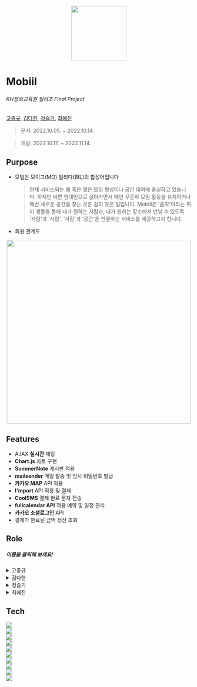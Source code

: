<p align="center"><img src="https://user-images.githubusercontent.com/110793386/199872240-a703eb91-b9ef-45d4-958e-7250dd120969.jpg" width = '150px'></p>

 
#  Mobiil  

###### _KH정보교육원 빌려조 Final Project_            
[고종규](https://github.com/JongGyuGo), [김다현](https://github.com/hhdk0), [정슬기](https://github.com/seulki1211), [최혜진](https://github.com/Choehyejin)

  > 문서: 2022.10.05. ~ 2022.10.14.
  
  > 개발: 2022.10.17. ~ 2022.11.14.

 


## Purpose 
- 모빌은 모이고(MO) 빌리다(BIL)의 합성어입니다
    > 현재 서비스되는 웹 혹은 앱은 모임 형성이나 공간 대여에 충실하고 있습니다. 하지만 바쁜 현대인으로 살아가면서 매번 꾸준히 모임 활동을 유지하거나 매번 새로운 공간을 찾는 것은 쉽지 않은 일입니다. 
    > Mobiil은 '음악'이라는 취미 생활을 통해 내가 원하는 사람과, 내가 원하는 장소에서 만날 수 있도록 '사람'과 '사람', '사람'과 '공간'을 연결하는 서비스를 제공하고자 합니다.
- 회원 관계도
<p align="center"><img src="https://user-images.githubusercontent.com/110793386/200467714-f2250002-576a-472a-82c9-fb66631c3a23.png" width = '500px'></p>



## Features
* AJAX **실시간** 채팅
* **Chart.js** 차트 구현
* **SummerNote** 게시판 적용
* **mailsender**  메일 발송 및 임시 비밀번호 발급
* **카카오 MAP** API 적용
* **I'mport** API 적용 및 결제
* **CoolSMS** 결제 완료 문자 전송
* **fullcalendar API** 적용 예약 및 일정 관리
* **카카오 소셜로그인** API 
* 결제가 완료된 금액 정산 조회

## Role 
##### 이름을 클릭해 보세요!


<details>
<summary>고종규</summary>
<div markdown="1">
<br>
<br>
   
* <b>예약 일정 확인</b>
   
https://user-images.githubusercontent.com/109054053/202122427-f0d51ef0-390e-4669-b3a3-29743d5748c8.mp4
	
	- 해당 호스트가 등록한 공간을 예약한 예약자 정보를 불러와서 예약한 일자에 보여준다.
	
<br>

* <b>기간별 판매 금액 확인</b>

https://user-images.githubusercontent.com/109054053/202375613-b0420b3d-9cba-4c70-82cc-297c046c30b2.mp4

	- 조회하고싶은 기간을 선택하게되면 예약 리스트를 보여주고, 그 기간내의 총 판매금액을 보여준다.
	
	<!-- 정산 확인 총 금액  -->
	  <select id="priceSumByHostemail" resultType="_int">
	  	SELECT SUM((REV_END-REV_START)*PRICE) AS PRICE
	  	FROM RESERVATION_TBL
	  	WHERE RESERV_DATE BETWEEN  #{date1} AND #{date2} AND HOST_EMAIL = #{hostEmail}
	  </select>
<br>
	
* <b>월별 데이터 현황</b>

https://user-images.githubusercontent.com/109054053/202375412-e5092ff5-d5db-45c4-811f-624238cb0f28.mp4

	- 해당 호스트의 월별 예약 현황, 월별 공간 갯수, 월별 판매 금액을 차트로 보여준다.
	
	/**
	 * 월별 예약 건수
	 * @param request
	 * @return
	 */
	@ResponseBody
	@RequestMapping(value="/host/drawspaceChart.kh", method = RequestMethod.GET, produces = "application/json;charset=utf-8")
	public String drawspaceChart(HttpServletRequest request) {
		Gson gson = new Gson();
		
		HttpSession session = request.getSession();
		Host host = (Host) session.getAttribute("loginHost");
		String hostEmail = host.getHostEmail();
		
		List<Reservation> result = hService.getRegervationCountByMonth(hostEmail);
		JSONObject obj = new JSONObject();
		obj.put("result", result);
		JSONArray arr = new JSONArray();
		arr.add(obj);
		return gson.toJson(arr);
	}
	
	/**
	 * 월별 공간 등록수
	 * @param request
	 * @return
	 */
	@ResponseBody
	@RequestMapping(value="/host/spaceChart.kh", method = RequestMethod.GET, produces = "application/json;charset=utf-8")
	public String drawspaceChart2(HttpServletRequest request) {
		Gson gson = new Gson();
		
		HttpSession session = request.getSession();
		Host host = (Host)session.getAttribute("loginHost");
		String hostEmail = host.getHostEmail();
		
		List<Space> result = hService.getSpaceCountByMonth(hostEmail);
		
		JSONObject obj = new JSONObject();
		obj.put("result", result);
		
		JSONArray arr = new JSONArray();
		arr.add(obj);
		
		return gson.toJson(arr);
	}
	
	/**
	 * 월별 판매금액
	 * @param request
	 * @return
	 */
	@ResponseBody
	@RequestMapping(value="/host/profitChart.kh", method = RequestMethod.GET, produces="application/json;charset=utf-8")
	public String drawProfitChart(HttpServletRequest request) {
		
		Gson gson = new Gson();
		
		HttpSession session = request.getSession();
		Host host = (Host)session.getAttribute("loginHost");
		String hostEmail = host.getHostEmail();
		
		List<Reservation> result = hService.getProfitByMonth(hostEmail);
		
		JSONObject obj = new JSONObject();
		obj.put("result", result);
		
		JSONArray arr = new JSONArray();
		arr.add(obj);
		
		return gson.toJson(arr);
	}
	
	  	 <!-- 월별 예약 건수  -->
  	 <select id="getRegervationCountByMonth" resultType="map">
 		SELECT TO_CHAR(A.RESERV_DATE, 'YYYY-MM') as RESERV_DATE, COUNT(B.RESERV_DATE) as RevCount
        FROM MONTH_TBL A
        LEFT OUTER JOIN RESERVATION_TBL B ON (TO_CHAR(A.RESERV_DATE,'YYYY-MM') = TO_CHAR( B.RESERV_DATE, 'YYYY-MM'))
        AND B.RESERV_STATUS = 'Y' AND B.HOST_EMAIL = #{hostEmail}
        GROUP BY TO_CHAR(A.RESERV_DATE, 'YYYY-MM')
        ORDER BY RESERV_DATE
  	 </select>
  	   	 
  	 <!-- 월별 공간수 -->
  	 <select id="getSpaceCountByMonth" resultType="map">
  	 	SELECT TO_CHAR(A.RESERV_DATE, 'YYYY-MM') AS RESERV_DATE, COUNT(B.SPACE_NO) as SpaCount
	    FROM MONTH_TBL A
	    LEFT OUTER JOIN SPACE_TBL B ON (TO_CHAR(A.RESERV_DATE,'YYYY-MM') = TO_CHAR(B.APPROVAL_DATE, 'YYYY-MM'))
	    AND B.SPACE_STATUS = 'Y' AND B.HOST_EMAIL = #{hostEmail}
        GROUP BY TO_CHAR(A.RESERV_DATE, 'YYYY-MM')
	    ORDER BY RESERV_DATE
  	 </select>
  	 
  	 <!-- 월별 판매금액 -->
  	 <select id="getProfitByMonth" resultType="map">
  	 	SELECT TO_CHAR(A.RESERV_DATE, 'YYYY-MM') AS RESERV_DATE, SUM(FLOOR(B.REV_END-B.REV_START)*B.PRICE) as PRICE
	    FROM MONTH_TBL A
        LEFT OUTER JOIN RESERVATION_TBL B ON (TO_CHAR(A.RESERV_DATE,'YYYY-MM') = TO_CHAR(B.RESERV_DATE, 'YYYY-MM'))
	    AND B.RESERV_STATUS = 'Y' AND B.HOST_EMAIL = #{hostEmail}
	    GROUP BY TO_CHAR(A.RESERV_DATE, 'YYYY-MM')
	    ORDER BY RESERV_DATE, 'YYYY-MM'
  	 </select>
<br>
	
* <b>기타 기능</b>
   
1. 호스트 정보 조회 및 정보 수정
2. 공간 CRUD
3. 예약 CRUD
<br>
</div>
</details>
 
<details>
<summary>김다현</summary>
<div markdown="1">
		 
<br>

 ## * 공간 리스트
		 
https://user-images.githubusercontent.com/105486016/202107815-bf216833-6fc4-48af-9ccc-1523cb30702f.mp4
		 
	    - 지역별 조회(공간 승인 날짜 내림차순 정렬), 지역+공간 이름 검색, 가격 검색
	        ,최신순 정렬, 리뷰 많은순 정렬, 찜 많은순 정렬 가능
	    - 지역/가격/검색 + 최신순,찜많은순,리뷰많은순 정렬 가능

 ## * 공간 상세페이지
		 
![상세조회](https://user-images.githubusercontent.com/105486016/202125033-1e66902c-a3bd-4969-b674-075cfbab84ad.gif)
		 
	    - 공간 이름, 공간 소개 내용, 찜 여부를 나타내는 하트, 결제를 위한 fullcalendar와 시 선택 셀렉트박스,
	        리뷰(비로그인, 개인 회원은 답글보기 버튼이 나타나지 않음), 호스트 댓글 조회
				 
 ## * 찜 기능 / 결제 및 예약
		 
https://user-images.githubusercontent.com/105486016/202107551-84bb85b3-9a3e-47ed-94f9-a61b651e7a06.mp4
		 
	    - 로그인 한 개인 회원의 이메일을 이용해 aJax로 DB에 저장된 정보를 비교하여 찜 여부를 int로 받아
	       존재하면 빨간 하트가 되고, 존재하지 않으면 빈 하트가 표시된다.
	    - 아임포트 API를 이용해 결제를 하고, 결제가 완료되면 예약 정보를 DB에 저장하여
	       예약 완료 페이지에서 정보를 확인할 수 있다.
	    - 예약이 완료 되면 coolSMS API를 이용해 문자가 전송된다. ↓
		 
 ![화면 캡처 2022-11-16 172532](https://user-images.githubusercontent.com/105486016/202127563-a6befeb9-9685-4d34-82d4-fa98a40ba57b.png)

		 
 ## * 호스트 답글
	
		 
 ![호스트댓글](https://user-images.githubusercontent.com/105486016/202091596-ef8f0b0a-57b1-4abc-b18a-5cde1b438e1b.gif)

	    - 상세 페이지에서 로그인 한 호스트의 이메일과 공간을 등록한 호스트 이메일을 비교하여
	       같은 이메일이면 답글달기 버튼이 나타나 답글을 등록할 수 있다.
	    - 답글은 수정과 삭제가 가능하며, replace 처리를 통해 개행이 가능하다.





</div>
</details>
 

<details>
<summary>정슬기</summary>
<div markdown="1">

 <details>
 <summary>  파트너</summary>
 <div markdown="1">
 
![final_partner_CRUD](https://user-images.githubusercontent.com/110793386/200469526-f8145459-5fe4-4672-a30d-f804710d8670.jpg)

    -  파트너 정보 CRUD 및 검색

https://user-images.githubusercontent.com/110793386/200464088-79b42844-ee91-4a7e-b1b2-ea8f48ba9078.mp4

<p align="center"><img src="https://user-images.githubusercontent.com/110793386/200465375-c937d8d3-b62f-4d55-9173-826f12947141.png" width = '500px'></p>


    -  파트너 승인 및 메일 발송
  
  
```java
if(!member.getMemberNick().equals(originNick)) {

  // 파트너 기존 정보 삭제
  Partner originPartner = pService.findByEmail(member.getMemberEmail());
  if(originPartner != null) {
   pService.deletePartner(originPartner.getPartnerNo());
  }
  
  // 기존 채팅방 삭제
  List<ChatRoom> cList = cService.listByMemberNick(originNick);
  for(int i = 0; i < cList.size(); i++) {
   cService.disableRoom(cList.get(i).getRoomNo());
  }
}
```
  
    - 파트너 닉네임 변경 시 기존 파트너 정보 및 채팅방 삭제
    
 </div>
 </details>

 <details>
 <summary>  Ajax 실시간 채팅</summary>
 <div markdown="1">

 
https://user-images.githubusercontent.com/110793386/199904349-0630f938-587c-4822-8f89-b0d8873f83a3.mp4

    -  기존 채팅로그 열람
    -  안읽은 메세지 카운트
    -  공간 검색 및 공유


```JS
function openChatRoom(createUser, withUser) {
	if(confirm("채팅을 시작하시겠습니까?")){
		$.ajax({
			url:"/chat/createChatRoom.kh",
			tyep: "get",
			data: {createUser: createUser,
					withUser:withUser},
			success:
				function(data) {
					if(data == "already"){
						alert("이미 생성된 채팅방입니다");
						window.open('/chat/chatWindow.kh?memberNick='+createUser+'', 'window', 'width=500, height=700, menubar=no, status=no, toolbar=no');
					}else if(data == "success"){
						alert("채팅이 시작됩니다.");
						window.open('/chat/chatWindow.kh?memberNick='+createUser+'', 'window', 'width=500, height=700, menubar=no, status=no, toolbar=no');
					}else if(data == "needRegist"){
						alert("파트너만 서비스 이용이 가능합니다");
					}else if(data == "needApproval"){
						alert("파트너 승인이 필요합니다")
					}else{
						alert("채팅방 생성 실패")
					}
				},
			error:
				function() {
					alert("에러")
				},
		})
	}
 ```


    -  채팅방 중복 생성 방지, 회원별 채팅 권한 제한
    
    

 
 

https://user-images.githubusercontent.com/110793386/199905369-77bbc08e-ec8f-443b-a3d0-532ca2370de7.mp4


![image](https://user-images.githubusercontent.com/110793386/200094181-a0430105-2471-4705-8189-32d85f02525b.png)

    -  오라클 JOB 객체 및 스케줄러를 이용한 채팅방 영구 삭제 
    
https://user-images.githubusercontent.com/110793386/199907210-96a1bf11-2761-4e2d-b58b-a249f2c7ade6.mp4

    -  상대방 프로필 사진 노출 마우스오버 이벤트
 

 </div>
 </details>

 <details>
 <summary>  기타 </summary>
 <div markdown="1">
 
 
 https://user-images.githubusercontent.com/110793386/199899456-bd299880-ffa7-4abf-8e04-64819cc76e0b.mp4

     - 회원 및 공간 정보 현황 대시보드
     - chart.js 및 카카오 map API 사용
     - 5분에 한 번 갱신해 실시간 현황 반영

![image](https://user-images.githubusercontent.com/110793386/200469816-f79a2d57-4914-443a-a342-94d3ce4c6daf.png)

     - 배너 CRUD 
     - 배너 수정 시 배너 이미지와 내용을 분리하여 수정


https://user-images.githubusercontent.com/110793386/200994969-a9473587-26be-477d-afa4-0e71a4e97160.mp4
	 
![final_calendar_service](https://user-images.githubusercontent.com/110793386/200994979-a99d0a3b-71c6-46f3-9e2a-009e52de0aca.png)

     - 일정 달력 CRUD

	 
 </div>
 </details>

</div>
</details>
 
 

    
<details>
<summary>최혜진</summary>
<div markdown="1">

 > 회원가입 및 로그인
 >  > 작성중
 
 > 마이페이지 및 리뷰
 >  > 작성 중

</div>
</details>

## Tech
<div> 
  <img src="https://img.shields.io/badge/java-007396?style=for-the-badge&logo=java&logoColor=white"> 
  <br>
  <img src="https://img.shields.io/badge/html5-E34F26?style=for-the-badge&logo=html5&logoColor=white"> 
  <br>
  <img src="https://img.shields.io/badge/css-1572B6?style=for-the-badge&logo=css3&logoColor=white"> 
  <br>
  <img src="https://img.shields.io/badge/javascript-F7DF1E?style=for-the-badge&logo=javascript&logoColor=black"> 
  <br>
  <img src="https://img.shields.io/badge/jquery-0769AD?style=for-the-badge&logo=jquery&logoColor=white">
  <br>
  <img src="https://img.shields.io/badge/oracle-F80000?style=for-the-badge&logo=oracle&logoColor=white"> 
  <br>
  <img src="https://img.shields.io/badge/mysql-4479A1?style=for-the-badge&logo=mysql&logoColor=white"> 
  <br>
  <img src="https://img.shields.io/badge/spring-6DB33F?style=for-the-badge&logo=spring&logoColor=white"> 
  <br>
  <img src="https://img.shields.io/badge/apache tomcat-F8DC75?style=for-the-badge&logo=apachetomcat&logoColor=white">
  <br>
  <img src="https://img.shields.io/badge/github-181717?style=for-the-badge&logo=github&logoColor=white">
  <br>
</div>
